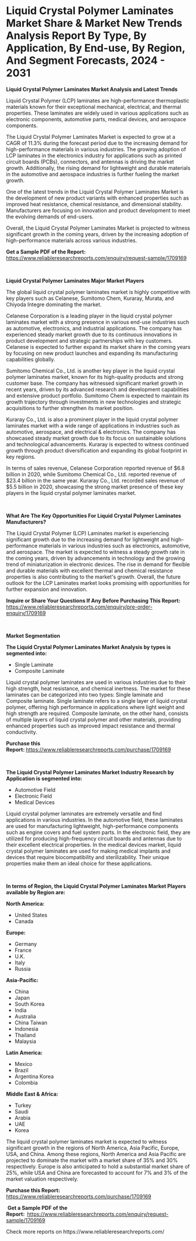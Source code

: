 <p><h1>Liquid Crystal Polymer Laminates Market Share & Market New Trends Analysis Report By Type, By Application, By End-use, By Region, And Segment Forecasts, 2024 - 2031</h1></p><p><strong>Liquid Crystal Polymer Laminates Market Analysis and Latest Trends</strong></p>
<p><p>Liquid Crystal Polymer (LCP) laminates are high-performance thermoplastic materials known for their exceptional mechanical, electrical, and thermal properties. These laminates are widely used in various applications such as electronic components, automotive parts, medical devices, and aerospace components.</p><p>The Liquid Crystal Polymer Laminates Market is expected to grow at a CAGR of 11.3% during the forecast period due to the increasing demand for high-performance materials in various industries. The growing adoption of LCP laminates in the electronics industry for applications such as printed circuit boards (PCBs), connectors, and antennas is driving the market growth. Additionally, the rising demand for lightweight and durable materials in the automotive and aerospace industries is further fueling the market growth.</p><p>One of the latest trends in the Liquid Crystal Polymer Laminates Market is the development of new product variants with enhanced properties such as improved heat resistance, chemical resistance, and dimensional stability. Manufacturers are focusing on innovation and product development to meet the evolving demands of end-users.</p><p>Overall, the Liquid Crystal Polymer Laminates Market is projected to witness significant growth in the coming years, driven by the increasing adoption of high-performance materials across various industries.</p></p>
<p><strong>Get a Sample PDF of the Report:&nbsp;</strong> <a href="https://www.reliableresearchreports.com/enquiry/request-sample/1709169">https://www.reliableresearchreports.com/enquiry/request-sample/1709169</a></p>
<p>&nbsp;</p>
<p><strong>Liquid Crystal Polymer Laminates Major Market Players</strong></p>
<p><p>The global liquid crystal polymer laminates market is highly competitive with key players such as Celanese, Sumitomo Chem, Kuraray, Murata, and Chiyoda Integre dominating the market. </p><p>Celanese Corporation is a leading player in the liquid crystal polymer laminates market with a strong presence in various end-use industries such as automotive, electronics, and industrial applications. The company has experienced steady market growth due to its continuous innovations in product development and strategic partnerships with key customers. Celanese is expected to further expand its market share in the coming years by focusing on new product launches and expanding its manufacturing capabilities globally.</p><p>Sumitomo Chemical Co., Ltd. is another key player in the liquid crystal polymer laminates market, known for its high-quality products and strong customer base. The company has witnessed significant market growth in recent years, driven by its advanced research and development capabilities and extensive product portfolio. Sumitomo Chem is expected to maintain its growth trajectory through investments in new technologies and strategic acquisitions to further strengthen its market position.</p><p>Kuraray Co., Ltd. is also a prominent player in the liquid crystal polymer laminates market with a wide range of applications in industries such as automotive, aerospace, and electrical & electronics. The company has showcased steady market growth due to its focus on sustainable solutions and technological advancements. Kuraray is expected to witness continued growth through product diversification and expanding its global footprint in key regions.</p><p>In terms of sales revenue, Celanese Corporation reported revenue of $6.8 billion in 2020, while Sumitomo Chemical Co., Ltd. reported revenue of $23.4 billion in the same year. Kuraray Co., Ltd. recorded sales revenue of $5.5 billion in 2020, showcasing the strong market presence of these key players in the liquid crystal polymer laminates market.</p></p>
<p>&nbsp;</p>
<p><strong>What Are The Key Opportunities For Liquid Crystal Polymer Laminates Manufacturers?</strong></p>
<p><p>The Liquid Crystal Polymer (LCP) Laminates market is experiencing significant growth due to the increasing demand for lightweight and high-performance materials in various industries such as electronics, automotive, and aerospace. The market is expected to witness a steady growth rate in the coming years, driven by advancements in technology and the growing trend of miniaturization in electronic devices. The rise in demand for flexible and durable materials with excellent thermal and chemical resistance properties is also contributing to the market's growth. Overall, the future outlook for the LCP Laminates market looks promising with opportunities for further expansion and innovation.</p></p>
<p><strong>Inquire or Share Your Questions If Any Before Purchasing This Report:</strong> <a href="https://www.reliableresearchreports.com/enquiry/pre-order-enquiry/1709169">https://www.reliableresearchreports.com/enquiry/pre-order-enquiry/1709169</a></p>
<p>&nbsp;</p>
<p><strong>Market Segmentation</strong></p>
<p><strong>The Liquid Crystal Polymer Laminates Market Analysis by types is segmented into:</strong></p>
<p><ul><li>Single Laminate</li><li>Composite Laminate</li></ul></p>
<p><p>Liquid crystal polymer laminates are used in various industries due to their high strength, heat resistance, and chemical inertness. The market for these laminates can be categorized into two types: Single laminate and Composite laminate. Single laminate refers to a single layer of liquid crystal polymer, offering high performance in applications where light weight and high strength are required. Composite laminate, on the other hand, consists of multiple layers of liquid crystal polymer and other materials, providing enhanced properties such as improved impact resistance and thermal conductivity.</p></p>
<p><strong>Purchase this Report:&nbsp;</strong><a href="https://www.reliableresearchreports.com/purchase/1709169">https://www.reliableresearchreports.com/purchase/1709169</a></p>
<p>&nbsp;</p>
<p><strong>The Liquid Crystal Polymer Laminates Market Industry Research by Application is segmented into:</strong></p>
<p><ul><li>Automotive Field</li><li>Electronic Field</li><li>Medical Devices</li></ul></p>
<p><p>Liquid crystal polymer laminates are extremely versatile and find applications in various industries. In the automotive field, these laminates are used for manufacturing lightweight, high-performance components such as engine covers and fuel system parts. In the electronic field, they are utilized for producing high-frequency circuit boards and antennas due to their excellent electrical properties. In the medical devices market, liquid crystal polymer laminates are used for making medical implants and devices that require biocompatibility and sterilizability. Their unique properties make them an ideal choice for these applications.</p></p>
<p>&nbsp;</p>
<p><strong>In terms of Region, the Liquid Crystal Polymer Laminates Market Players available by Region are:</strong></p>
<p>
    <p> <strong> North America: </strong>
        <ul>
            <li>United States</li>
            <li>Canada</li>
        </ul>
        </p> 
    <p> <strong> Europe: </strong>
        <ul>
            <li>Germany</li>
            <li>France</li>
            <li>U.K.</li>
            <li>Italy</li>
            <li>Russia</li>
        </ul>
        </p> 
    <p> <strong> Asia-Pacific: </strong>
        <ul>
            <li>China</li>
            <li>Japan</li>
            <li>South Korea</li>
            <li>India</li>
            <li>Australia</li>
            <li>China Taiwan</li>
            <li>Indonesia</li>
            <li>Thailand</li>
            <li>Malaysia</li>
        </ul>
        </p> 
    <p> <strong> Latin America: </strong>
        <ul>
            <li>Mexico</li>
            <li>Brazil</li>
            <li>Argentina Korea</li>
            <li>Colombia</li>
        </ul>
        </p> 
    <p> <strong> Middle East & Africa: </strong>
        <ul>
            <li>Turkey</li>
            <li>Saudi</li>
            <li>Arabia</li>
            <li>UAE</li>
            <li>Korea</li>
        </ul>
    </p>
    </p>
<p><p>The liquid crystal polymer laminates market is expected to witness significant growth in the regions of North America, Asia Pacific, Europe, USA, and China. Among these regions, North America and Asia Pacific are projected to dominate the market with a market share of 35% and 30% respectively. Europe is also anticipated to hold a substantial market share of 25%, while USA and China are forecasted to account for 7% and 3% of the market valuation respectively.</p></p>
<p><strong>Purchase this Report: </strong><a href="https://www.reliableresearchreports.com/purchase/1709169">https://www.reliableresearchreports.com/purchase/1709169</a></p>
<p>&nbsp;<strong>Get a Sample PDF of the Report:&nbsp;&nbsp;</strong><a href="https://www.reliableresearchreports.com/enquiry/request-sample/1709169">https://www.reliableresearchreports.com/enquiry/request-sample/1709169</a></p>
<p><strong></strong></p>
<p>Check more reports on https://www.reliableresearchreports.com/</p>